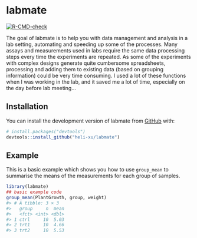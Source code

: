
<!-- README.md is generated from README.Rmd. Please edit that file -->

# labmate

<!-- badges: start -->

[![R-CMD-check](https://github.com/heli-xu/labmate/actions/workflows/R-CMD-check.yaml/badge.svg)](https://github.com/heli-xu/labmate/actions/workflows/R-CMD-check.yaml)
<!-- badges: end -->

The goal of labmate is to help you with data management and analysis in
a lab setting, automating and speeding up some of the processes. Many
assays and measurements used in labs require the same data processing
steps every time the experiments are repeated. As some of the
experiments with complex designs generate quite cumbersome spreadsheets,
processing and adding them to existing data (based on grouping
information) could be very time consuming. I used a lot of these
functions when I was working in the lab, and it saved me a lot of time,
especially on the day before lab meeting…

## Installation

You can install the development version of labmate from
[GitHub](https://github.com/) with:

``` r
# install.packages("devtools")
devtools::install_github("heli-xu/labmate")
```

## Example

This is a basic example which shows you how to use `group_mean` to
summarise the means of the measurements for each group of samples.

``` r
library(labmate)
## basic example code
group_mean(PlantGrowth, group, weight) 
#> # A tibble: 3 × 3
#>   group     n  mean
#>   <fct> <int> <dbl>
#> 1 ctrl     10  5.03
#> 2 trt1     10  4.66
#> 3 trt2     10  5.53
```
